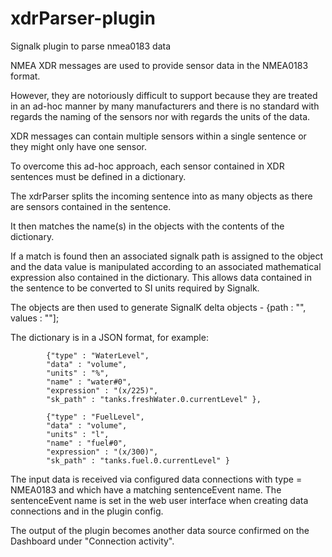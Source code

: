# xdrParser-plugin
Signalk plugin to parse nmea0183 data

NMEA XDR messages are used to provide sensor data in the NMEA0183 format.

However, they are notoriously difficult to support because they are treated in an ad-hoc manner by many manufacturers and there is no standard with regards the naming of the sensors nor with regards the units of the data. 

XDR messages can contain multiple sensors within a single sentence or they might only have one sensor.

To overcome this ad-hoc approach, each sensor contained in XDR sentences must be defined in a dictionary. 

The xdrParser splits the incoming sentence into as many objects as there are sensors contained in the sentence.

It then matches the name(s) in the objects with the contents of the dictionary. 

If a match is found then an associated signalk path is assigned to the object and the data value is manipulated according to an associated mathematical expression also contained in the dictionary. This allows data contained in the sentence to be converted to SI units required by Signalk.

The objects are then used to generate SignalK delta objects - {path : "", values : ""];

The dictionary is in a JSON format, for example: 

			{"type" : "WaterLevel",
			"data" : "volume",
			"units" : "%",
			"name" : "water#0",
			"expression" : "(x/225)", 
			"sk_path" : "tanks.freshWater.0.currentLevel" },

			{"type" : "FuelLevel",
			"data" : "volume",
			"units" : "l",
			"name" : "fuel#0",
			"expression" : "(x/300)",
			"sk_path" : "tanks.fuel.0.currentLevel" }

The input data is received via configured data connections with type = NMEA0183 and which have a matching sentenceEvent name. The sentenceEvent name is set in the web user interface when creating data connections and in the plugin config.

The output of the plugin becomes another data source confirmed on the Dashboard under "Connection activity".

